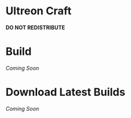 # Ultreon Craft
**DO NOT REDISTRIBUTE**

# Build
*Coming Soon*

# Download Latest Builds
*Coming Soon* <!-- This will be using CircleCI -->

